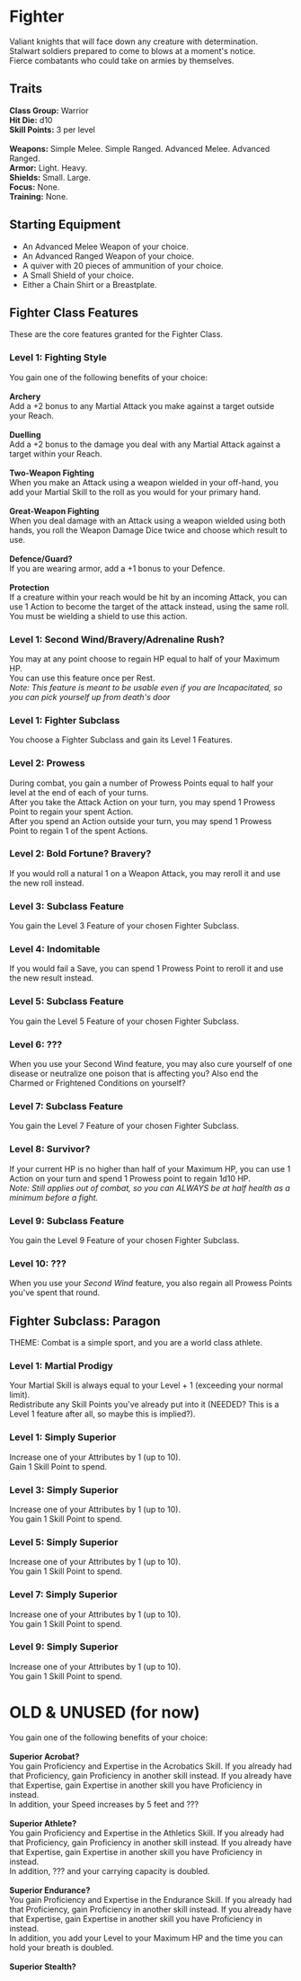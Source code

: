 # Fighter
Valiant knights that will face down any creature with determination. <br>
Stalwart soldiers prepared to come to blows at a moment's notice. <br>
Fierce combatants who could take on armies by themselves. <br>

## Traits
**Class Group:** Warrior <br>
**Hit Die:** d10 <br>
**Skill Points:** 3 per level <br>
<br>
**Weapons:** Simple Melee. Simple Ranged. Advanced Melee. Advanced Ranged. <br>
**Armor:** Light. Heavy. <br>
**Shields:** Small. Large. <br>
**Focus:** None. <br>
**Training:** None. <br>

## Starting Equipment
+ An Advanced Melee Weapon of your choice.
+ An Advanced Ranged Weapon of your choice.
+ A quiver with 20 pieces of ammunition of your choice.
+ A Small Shield of your choice.
+ Either a Chain Shirt or a Breastplate.

## Fighter Class Features
These are the core features granted for the Fighter Class.

### Level 1: Fighting Style
You gain one of the following benefits of your choice:
<br><br>
**Archery** <br>
Add a +2 bonus to any Martial Attack you make against a target outside your Reach.
<br><br>
**Duelling** <br>
Add a +2 bonus to the damage you deal with any Martial Attack against a target within your Reach.
<br><br>
**Two-Weapon Fighting** <br>
When you make an Attack using a weapon wielded in your off-hand, you add your Martial Skill to the roll as you would for your primary hand.
<br><br>
**Great-Weapon Fighting** <br>
When you deal damage with an Attack using a weapon wielded using both hands, you roll the Weapon Damage Dice twice and choose which result to use.
<br><br>
**Defence/Guard?** <br>
If you are wearing armor, add a +1 bonus to your Defence.
<br><br>
**Protection** <br>
If a creature within your reach would be hit by an incoming Attack, you can use 1 Action to become the target of the attack instead, using the same roll. <br>
You must be wielding a shield to use this action.

### Level 1: Second Wind/Bravery/Adrenaline Rush?
You may at any point choose to regain HP equal to half of your Maximum HP. <br>
You can use this feature once per Rest. <br>
*Note: This feature is meant to be usable even if you are Incapacitated, so you can pick yourself up from death's door* <br>
### Level 1: Fighter Subclass
You choose a Fighter Subclass and gain its Level 1 Features.

### Level 2: Prowess
During combat, you gain a number of Prowess Points equal to half your level at the end of each of your turns. <br>
After you take the Attack Action on your turn, you may spend 1 Prowess Point to regain your spent Action. <br>
After you spend an Action outside your turn, you may spend 1 Prowess Point to regain 1 of the spent Actions.

### Level 2: Bold Fortune? Bravery?
If you would roll a natural 1 on a Weapon Attack, you may reroll it and use the new roll instead.

### Level 3: Subclass Feature
You gain the Level 3 Feature of your chosen Fighter Subclass.

### Level 4: Indomitable
If you would fail a Save, you can spend 1 Prowess Point to reroll it and use the new result instead.

### Level 5: Subclass Feature
You gain the Level 5 Feature of your chosen Fighter Subclass.

### Level 6: ???
When you use your Second Wind feature, you may also cure yourself of one disease or neutralize one poison that is affecting you? Also end the Charmed or Frightened Conditions on yourself?

### Level 7: Subclass Feature
You gain the Level 7 Feature of your chosen Fighter Subclass.

### Level 8: Survivor?
If your current HP is no higher than half of your Maximum HP, you can use 1 Action on your turn and spend 1 Prowess point to regain 1d10 HP. <br>
*Note: Still applies out of combat, so you can ALWAYS be at half health as a minimum before a fight.*

### Level 9: Subclass Feature
You gain the Level 9 Feature of your chosen Fighter Subclass.

### Level 10: ???
When you use your *Second Wind* feature, you also regain all Prowess Points you've spent that round.

## Fighter Subclass: Paragon
THEME: Combat is a simple sport, and you are a world class athlete.

### Level 1: Martial Prodigy
Your Martial Skill is always equal to your Level + 1 (exceeding your normal limit). <br>
Redistribute any Skill Points you've already put into it (NEEDED? This is a Level 1 feature after all, so maybe this is implied?).
### Level 1: Simply Superior
Increase one of your Attributes by 1 (up to 10). <br>
Gain 1 Skill Point to spend.

### Level 3: Simply Superior
Increase one of your Attributes by 1 (up to 10). <br>
You gain 1 Skill Point to spend.

### Level 5: Simply Superior
Increase one of your Attributes by 1 (up to 10). <br>
You gain 1 Skill Point to spend.

### Level 7: Simply Superior
Increase one of your Attributes by 1 (up to 10). <br>
You gain 1 Skill Point to spend.

### Level 9: Simply Superior
Increase one of your Attributes by 1 (up to 10). <br>
You gain 1 Skill Point to spend.

# OLD & UNUSED (for now)
You gain one of the following benefits of your choice:
<br><br>
**Superior Acrobat?** <br>
You gain Proficiency and Expertise in the Acrobatics Skill. If you already had that Proficiency, gain Proficiency in another skill instead. If you already have that Expertise, gain Expertise in another skill you have Proficiency in instead. <br>
In addition, your Speed increases by 5 feet and ???
<br><br>
**Superior Athlete?** <br>
You gain Proficiency and Expertise in the Athletics Skill. If you already had that Proficiency, gain Proficiency in another skill instead. If you already have that Expertise, gain Expertise in another skill you have Proficiency in instead. <br>
In addition, ??? and your carrying capacity is doubled.
<br><br>
**Superior Endurance?** <br>
You gain Proficiency and Expertise in the Endurance Skill. If you already had that Proficiency, gain Proficiency in another skill instead. If you already have that Expertise, gain Expertise in another skill you have Proficiency in instead. <br>
In addition, you add your Level to your Maximum HP and the time you can hold your breath is doubled.
<br><br>
**Superior Stealth?** <br>